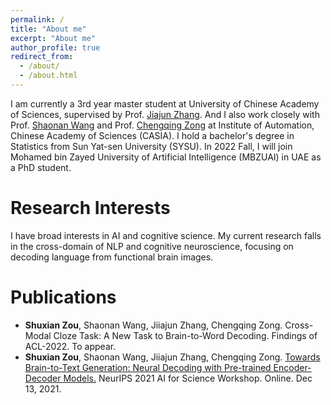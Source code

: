 ```yaml
---
permalink: /
title: "About me"
excerpt: "About me"
author_profile: true
redirect_from: 
  - /about/
  - /about.html
---
```


I am currently a 3rd year master student at University of Chinese Academy of Sciences, supervised by Prof. [Jiajun Zhang](http://www.nlpr.ia.ac.cn/cip/jjzhang.htm). And I also work closely with Prof. [Shaonan Wang](https://wangshaonan.github.io) and Prof. [Chengqing Zong](http://www.nlpr.ia.ac.cn/cip/english/zong.htm) at Institute of Automation, Chinese Academy of Sciences (CASIA). I hold a bachelor's degree in Statistics from Sun Yat-sen University (SYSU). In 2022 Fall, I will join Mohamed bin Zayed University of Artificial Intelligence (MBZUAI) in UAE as a PhD student. 

Research Interests
======
I have broad interests in AI and cognitive science. My current research falls in the cross-domain of NLP and cognitive neuroscience, focusing on decoding language from functional brain images. 

Publications
======
* **Shuxian Zou**, Shaonan Wang, Jiiajun Zhang, Chengqing Zong. Cross-Modal Cloze Task: A New Task to Brain-to-Word Decoding. Findings of ACL-2022. To appear.
* **Shuxian Zou**, Shaonan Wang, Jiiajun Zhang, Chengqing Zong. [Towards Brain-to-Text Generation: Neural Decoding with Pre-trained Encoder-Decoder Models.](https://openreview.net/pdf?id=13IJlk221xG) NeurIPS 2021 AI for Science Workshop. Online. Dec 13, 2021.


